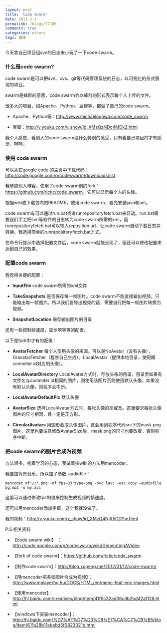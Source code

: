 ```yaml
---
layout: post
title: 'Code Swarm'
date: 2012-2-3
permalink: /blogs/77106
comments: true
categories: others
tags: 趣味
---
```


今天拿自己项目组svn的日志来小玩了一下code swarm。

### 什么是code swarm?

code swarm是可以把svn、cvs、git等代码管理系统的日志，以可视化的形式展现的项目。

swarm是蜂群的意思，code swarm会以蜂群的形式表示每个人上传的文件。

<!--more-->

很多大的项目，如Apache、Python、豆瓣等，都做了自己的code swarm。

- Apache、Python等：<http://www.michaelogawa.com/code_swarm>

- 豆瓣：<http://v.youku.com/v_show/id_XMzQzNDc4MDk2.html>

我个人感觉，看别人的code swarm没什么特别的感受，只有看自己项目的才有感觉，呵呵。

### 使用 code swarm

可以从它google code 的主页中下载代码：<http://code.google.com/p/codeswarm/downloads/list>

我参照别人博客，使用了code swarm别的fork：<https://github.com/rictic/code_swarm>，它可以显示每个人的头像。

根据wiki或下载包内的README，使用code swarm，要先安装java和ant。

code swarm有可以通过run.bat或者runrepositoryfetch.bat来启动。run.bat需要我们手工把svn等软件的日志转为code swarm所需的xml，而runrepositoryfetch.bat可以输入reposition url，让code swarm自动下载日志并转换。我选择简单的runrepositoryfetch.bat方式。

在命令行提示中选择配置文件后，code swarm就能呈现了，但还可以修改配置来达到自己的效果。

### 配置code swarm

我觉得关键的配置：

- **InputFile** code swarm所需的xml文件

- **TakeSnapshots** 是否保存每一帧图片。code swarm不能直接输出视频，只能输出每一帧图片。所以我们要导出视频的话，需要自行把每一帧图片转换为视频。

- **SnapshotLocation** 保存输出图片的目录

还有一些控制帧速度，显示项等等的配置。

以下是fork中才有的配置：

- **AvatarFetcher** 每个人使用头像的来源。可以是NoAvatar（没有头像），GravatarFetcher（程序自己生成），LocalAvatar（提供本地目录，使用跟commiter id对应的头像）。

- **LocalAvatarDirectory** LocalAvatar方式时，存放头像的目录，目录里如果有文件名与commiter id相同的图片，则使用该图片否则使用默认头像。如果没有默认头像，则程序会中断。

- **LocalAvatarDefaultPic** 默认头像
 
- **AvatarSize** 选择LocalAvatar方式时，每张头像的高或宽。这里要求每张头像图片的尺寸相同，且一定是正方形。
 
- **CircularAvatars** 用圆形截取头像图片，这会用到程序代码src下的mask.png图片，这里也要注意修改AvatarSize后，mask.png的尺寸也要改变，否则程序中断。

### 把code swarm的图片合成为视频

方法很多，抱着学习的心态，我试着按wiki的方法用mencoder。

我要加背景音乐，所以加了参数-audiofile：

    mencoder mf://*.png -mf fps=33:type=png -ovc lavc -oac copy –audiofile bg.mp3 -o my.avi

这里可以通过修改fps的值来控制生成视频的帧速度。

还可以用mencoder添加字幕，这个我就没做了。

我的视频：<http://v.youku.com/v_show/id_XMzQ4NjA5ODYw.html>


P.S.相关资料

- 【code swarm wiki】 ：<http://code.google.com/p/codeswarm/wiki/GeneratingAVideo>

- 【fork of code swarm】：<https://github.com/rictic/code_swarm>

- 【制作code swarm】：<http://blog.xupeng.me/2012/01/12/code-swarm/>

- 【用mencoder把多张图片合成为视频】：<http://www.mplayerhq.hu/DOCS/HTML/en/menc-feat-enc-images.html>

- 【使用mencoder】：<http://hi.baidu.com/creatives/blog/item/41f6c32ad06cdb2bd42af128.html>

- 【windows下安装mencoder】：<http://hi.baidu.com/%D7%AF%D7%D3%C8%E7%CA%C7%CB%B5/blog/item/611a28b11abebd5f0823021b.html>
